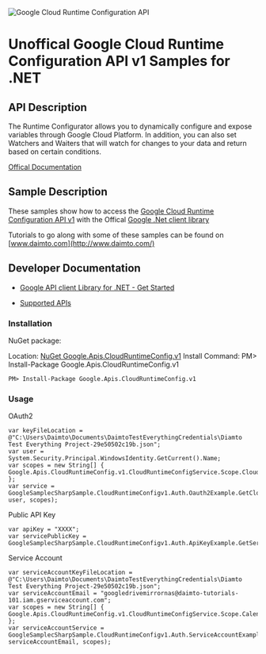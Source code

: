 ﻿![Google Cloud Runtime Configuration API](http://www.google.com/images/icons/product/search-32.gif)

# Unoffical Google Cloud Runtime Configuration API v1 Samples for .NET  

## API Description

The Runtime Configurator allows you to dynamically configure and expose variables through Google Cloud Platform. In addition, you can also set Watchers and Waiters that will watch for changes to your data and return based on certain conditions.

[Offical Documentation](https://cloud.google.com/deployment-manager/runtime-configurator/)

## Sample Description

These samples show how to access the [Google Cloud Runtime Configuration API v1](https://cloud.google.com/deployment-manager/runtime-configurator/) with the Offical [Google .Net client library](https://github.com/google/google-api-dotnet-client)

Tutorials to go along with some of these samples can be found on [www.daimto.com](http://www.daimto.com/)

## Developer Documentation

* [Google API client Library for .NET - Get Started](https://developers.google.com/api-client-library/dotnet/get_started)

* [Supported APIs](https://developers.google.com/api-client-library/dotnet/apis/)

### Installation

NuGet package:

Location: [NuGet Google.Apis.CloudRuntimeConfig.v1](https://www.nuget.org/packages/Google.Apis.CloudRuntimeConfig.v1)
Install Command: PM>  Install-Package Google.Apis.CloudRuntimeConfig.v1

```
PM> Install-Package Google.Apis.CloudRuntimeConfig.v1
```

### Usage

OAuth2
```
var keyFileLocation = @"C:\Users\Daimto\Documents\DaimtoTestEverythingCredentials\Diamto Test Everything Project-29e50502c19b.json";
var user = System.Security.Principal.WindowsIdentity.GetCurrent().Name;
var scopes = new String[] { Google.Apis.CloudRuntimeConfig.v1.CloudRuntimeConfigService.Scope.CloudRuntimeConfigReadonly };
var service = GoogleSamplecSharpSample.CloudRuntimeConfigv1.Auth.Oauth2Example.GetCloudRuntimeConfigService(keyFileLocation, user, scopes);
```

Public API Key

```
var apiKey = "XXXX";
var servicePublicKey = GoogleSamplecSharpSample.CloudRuntimeConfigv1.Auth.ApiKeyExample.GetService(apiKey);
```

Service Account
```
var serviceAccountKeyFileLocation = @"C:\Users\Daimto\Documents\DaimtoTestEverythingCredentials\Diamto Test Everything Project-29e50502c19b.json";
var serviceAccountEmail = "googledrivemirrornas@daimto-tutorials-101.iam.gserviceaccount.com";
var scopes = new String[] { Google.Apis.CloudRuntimeConfig.v1.CloudRuntimeConfigService.Scope.Calendar };            
var serviceAccountService = GoogleSamplecSharpSample.CloudRuntimeConfigv1.Auth.ServiceAccountExample.AuthenticateServiceAccount(serviceAccountKeyFileLocation, serviceAccountEmail, scopes);
```
